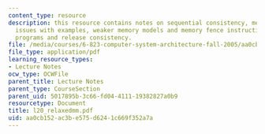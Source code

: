 ```yaml
---
content_type: resource
description: this resource contains notes on sequential consistency, memory model
  issues with examples, weaker memory models and memory fence instructions, synchronized
  programs and release consistency.
file: /media/courses/6-823-computer-system-architecture-fall-2005/aa0cb152ac3be575d6241c669f352a7a_l20_relaxedmm.pdf
file_type: application/pdf
learning_resource_types:
- Lecture Notes
ocw_type: OCWFile
parent_title: Lecture Notes
parent_type: CourseSection
parent_uid: 5017895b-3c66-fd04-4111-19382827a0b9
resourcetype: Document
title: l20_relaxedmm.pdf
uid: aa0cb152-ac3b-e575-d624-1c669f352a7a
---
```

